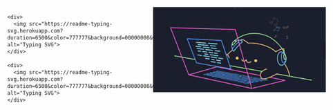 <!DOCTYPE html>
<html lang="en">
<head>
  <meta charset="UTF-8">
  <meta name="viewport" content="width=device-width, initial-scale=1.0">
  <style>
    .container {
      display: flex;
      align-items: center;
      justify-content: center;
    }

    .text-container {
      text-align: left;
      padding: 20px;
    }

    img {
      max-width: 100%;
      height: auto;
    }
  </style>
</head>
<body>

<div class="container">
  <div class="text-container">
    <a target="_blank">
      <img align="right" top="500" height="270" width="400" alt="GIF" src="https://github.com/SophieNguyen113/SophieNguyen113/blob/main/Sophie%20Nguyen%20-%20CatCat.gif">
    </a>

    <div>
      <img src="https://readme-typing-svg.herokuapp.com?duration=6500&color=777777&background=00000000&width=500&height=120&lines=++Hello!+I'm+Sophie+Nguyen+🌻" alt="Typing SVG">
    </div>

    <div>
      <img src="https://readme-typing-svg.herokuapp.com?duration=6500&color=777777&background=00000000&width=500&height=120&lines=++Nice+to+meet+you+🌻" alt="Typing SVG">
    </div>
  </div>
</div>

</body>
</html>
